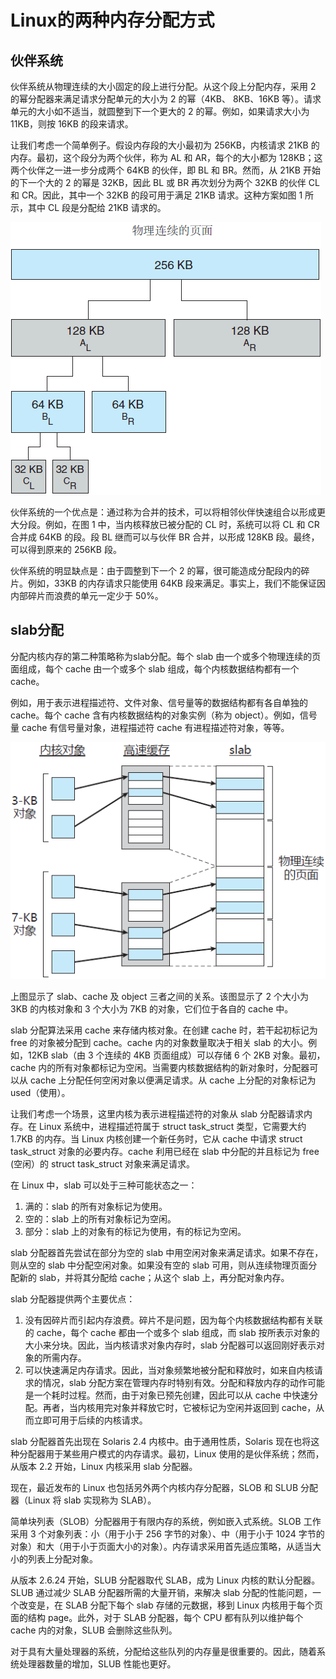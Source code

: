 # Linux的两种内存分配方式

## 伙伴系统

伙伴系统从物理连续的大小固定的段上进行分配。从这个段上分配内存，采用 2 的幂分配器来满足请求分配单元的大小为 2 的幂（4KB、 8KB、16KB 等）。请求单元的大小如不适当，就圆整到下一个更大的 2 的幂。例如，如果请求大小为 11KB，则按 16KB 的段来请求。

让我们考虑一个简单例子。假设内存段的大小最初为 256KB，内核请求 21KB 的内存。最初，这个段分为两个伙伴，称为 AL 和 AR，每个的大小都为 128KB；这两个伙伴之一进一步分成两个 64KB 的伙伴，即 BL 和 BR。然而，从 21KB 开始的下一个大的 2 的幂是 32KB，因此 BL 或 BR 再次划分为两个 32KB 的伙伴 CL 和 CR。因此，其中一个 32KB 的段可用于满足 21KB 请求。这种方案如图 1 所示，其中 CL 段是分配给 21KB 请求的。

![](https://raw.githubusercontent.com/yinzhipeng123/Picture_Bed/main/202206011856808.png)

伙伴系统的一个优点是：通过称为合并的技术，可以将相邻伙伴快速组合以形成更大分段。例如，在图 1 中，当内核释放已被分配的 CL 时，系统可以将 CL 和 CR 合并成 64KB 的段。段 BL 继而可以与伙伴 BR 合并，以形成 128KB 段。最终，可以得到原来的 256KB 段。

伙伴系统的明显缺点是：由于圆整到下一个 2 的幂，很可能造成分配段内的碎片。例如，33KB 的内存请求只能使用 64KB 段来满足。事实上，我们不能保证因内部碎片而浪费的单元一定少于 50%。

## slab分配

分配内核内存的第二种策略称为slab分配。每个 slab 由一个或多个物理连续的页面组成，每个 cache 由一个或多个 slab 组成，每个内核数据结构都有一个 cache。

例如，用于表示进程描述符、文件对象、信号量等的数据结构都有各自单独的 cache。每个 cache 含有内核数据结构的对象实例（称为 object）。例如，信号量 cache 有信号量对象，进程描述符 cache 有进程描述符对象，等等。

![](https://raw.githubusercontent.com/yinzhipeng123/Picture_Bed/main/202206011900743.png)

上图显示了 slab、cache 及 object 三者之间的关系。该图显示了 2 个大小为 3KB 的内核对象和 3 个大小为 7KB 的对象，它们位于各自的 cache 中。

slab 分配算法采用 cache 来存储内核对象。在创建 cache 时，若干起初标记为 free 的对象被分配到 cache。cache 内的对象数量取决于相关 slab 的大小。例如，12KB slab（由 3 个连续的 4KB 页面组成）可以存储 6 个 2KB 对象。最初，cache 内的所有对象都标记为空闲。当需要内核数据结构的新对象时，分配器可以从 cache 上分配任何空闲对象以便满足请求。从 cache 上分配的对象标记为 used（使用）。

让我们考虑一个场景，这里内核为表示进程描述符的对象从 slab 分配器请求内存。在 Linux 系统中，进程描述符属于 struct task_struct 类型，它需要大约 1.7KB 的内存。当 Linux 内核创建一个新任务时，它从 cache 中请求 struct task_struct 对象的必要内存。cache 利用已经在 slab 中分配的并且标记为 free (空闲）的 struct task_struct 对象来满足请求。

在 Linux 中，slab 可以处于三种可能状态之一：

1. 满的：slab 的所有对象标记为使用。
2. 空的：slab 上的所有对象标记为空闲。
3. 部分：slab 上的对象有的标记为使用，有的标记为空闲。


slab 分配器首先尝试在部分为空的 slab 中用空闲对象来满足请求。如果不存在，则从空的 slab 中分配空闲对象。如果没有空的 slab 可用，则从连续物理页面分配新的 slab，并将其分配给 cache；从这个 slab 上，再分配对象内存。

slab 分配器提供两个主要优点：

1. 没有因碎片而引起内存浪费。碎片不是问题，因为每个内核数据结构都有关联的 cache，每个 cache 都由一个或多个 slab 组成，而 slab 按所表示对象的大小来分块。因此，当内核请求对象内存时，slab 分配器可以返回刚好表示对象的所需内存。
2. 可以快速满足内存请求。因此，当对象频繁地被分配和释放时，如来自内核请求的情况，slab 分配方案在管理内存时特别有效。分配和释放内存的动作可能是一个耗时过程。然而，由于对象已预先创建，因此可以从 cache 中快速分配。再者，当内核用完对象并释放它时，它被标记为空闲并返回到 cache，从而立即可用于后续的内核请求。


slab 分配器首先出现在 Solaris 2.4 内核中。由于通用性质，Solaris 现在也将这种分配器用于某些用户模式的内存请求。最初，Linux 使用的是伙伴系统；然而，从版本 2.2 开始，Linux 内核采用 slab 分配器。

现在，最近发布的 Linux 也包括另外两个内核内存分配器，SLOB 和 SLUB 分配器（Linux 将 slab 实现称为 SLAB）。

简单块列表（SLOB）分配器用于有限内存的系统，例如嵌入式系统。SLOB 工作采用 3 个对象列表：小（用于小于 256 字节的对象）、中（用于小于 1024 字节的对象）和大（用于小于页面大小的对象）。内存请求采用首先适应策略，从适当大小的列表上分配对象。

从版本 2.6.24 开始，SLUB 分配器取代 SLAB，成为 Linux 内核的默认分配器。SLUB 通过减少 SLAB 分配器所需的大量开销，来解决 slab 分配的性能问题，一个改变是，在 SLAB 分配下每个 slab 存储的元数据，移到 Linux 内核用于每个页面的结构 page。此外，对于 SLAB 分配器，每个 CPU 都有队列以维护每个 cache 内的对象，SLUB 会删除这些队列。

对于具有大量处理器的系统，分配给这些队列的内存量是很重要的。因此，随着系统处理器数量的增加，SLUB 性能也更好。